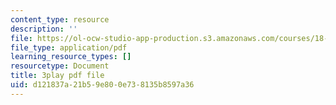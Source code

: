 ```yaml
---
content_type: resource
description: ''
file: https://ol-ocw-studio-app-production.s3.amazonaws.com/courses/18-02-multivariable-calculus-fall-2007/d121837a21b59e800e738135b8597a36_60e4hdCi1D4.pdf
file_type: application/pdf
learning_resource_types: []
resourcetype: Document
title: 3play pdf file
uid: d121837a-21b5-9e80-0e73-8135b8597a36
---
```

